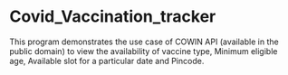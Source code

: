 # Covid_Vaccination_tracker
This program demonstrates the use case of  COWIN API (available in the public domain) to view the availability of  vaccine type, Minimum eligible age, Available slot for a particular date and Pincode.
